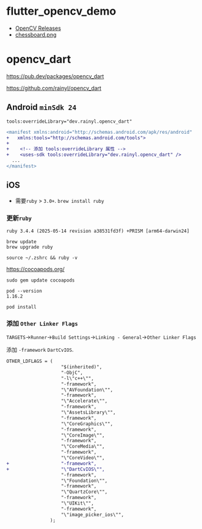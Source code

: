# flutter_opencv_demo

- [OpenCV Releases](https://opencv.org/releases/)
- [chessboard.png](https://github.com/opencv/opencv/blob/4.12.0/samples/data/chessboard.png)

# opencv_dart

https://pub.dev/packages/opencv_dart

https://github.com/rainyl/opencv_dart

## Android `minSdk 24`

`tools:overrideLibrary="dev.rainyl.opencv_dart"`

```diff
<manifest xmlns:android="http://schemas.android.com/apk/res/android"
+   xmlns:tools="http://schemas.android.com/tools">
+  
+    <!-- 添加 tools:overrideLibrary 属性 -->
+    <uses-sdk tools:overrideLibrary="dev.rainyl.opencv_dart" />
  ...
</manifest>
```

## iOS

- 需要`ruby` > `3.0+`. `brew install ruby`

### 更新`ruby`

`ruby 3.4.4 (2025-05-14 revision a38531fd3f) +PRISM [arm64-darwin24]`

```shell
brew update
brew upgrade ruby

source ~/.zshrc && ruby -v
```
https://cocoapods.org/

```
sudo gem update cocoapods

pod --version
1.16.2

pod install
```

### 添加 `Other Linker Flags`

`TARGETS`->`Runner`->`Build Settings`->`Linking - General`->`Other Linker Flags`

添加 `-framework` `DartCvIOS`.

```diff
OTHER_LDFLAGS = (
					"$(inherited)",
					"-ObjC",
					"-l\"c++\"",
					"-framework",
					"\"AVFoundation\"",
					"-framework",
					"\"Accelerate\"",
					"-framework",
					"\"AssetsLibrary\"",
					"-framework",
					"\"CoreGraphics\"",
					"-framework",
					"\"CoreImage\"",
					"-framework",
					"\"CoreMedia\"",
					"-framework",
					"\"CoreVideo\"",
+				    "-framework",
+				    "\"DartCvIOS\"",
					"-framework",
					"\"Foundation\"",
					"-framework",
					"\"QuartzCore\"",
					"-framework",
					"\"UIKit\"",
					"-framework",
					"\"image_picker_ios\"",
				);
```
